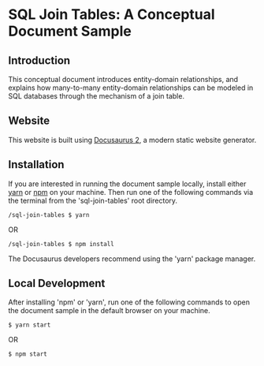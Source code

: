 # SQL Join Tables: A Conceptual Document Sample

## Introduction

This conceptual document introduces entity-domain relationships, and explains how many-to-many entity-domain relationships can be modeled in SQL databases through the mechanism of a join table.


## Website

This website is built using [Docusaurus 2](https://docusaurus.io/), a modern static website generator.

## Installation

If you are interested in running the document sample locally, install either [yarn](https://classic.yarnpkg.com/lang/en/docs/install) or [npm](https://docs.npmjs.com/downloading-and-installing-node-js-and-npm) on your machine. Then run one of the following commands via the terminal from the 'sql-join-tables' root directory.

```
/sql-join-tables $ yarn
```

OR

```
/sql-join-tables $ npm install
```

The Docusaurus developers recommend using the 'yarn' package manager. 

## Local Development


After installing 'npm' or 'yarn', run one of the following commands to open the document sample in the default browser on your machine.

```
$ yarn start
```

OR

```
$ npm start
```
